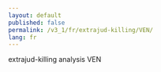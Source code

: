 ```yaml
---
layout: default
published: false
permalink: /v3_1/fr/extrajud-killing/VEN/
lang: fr
---
```


extrajud-killing analysis VEN
